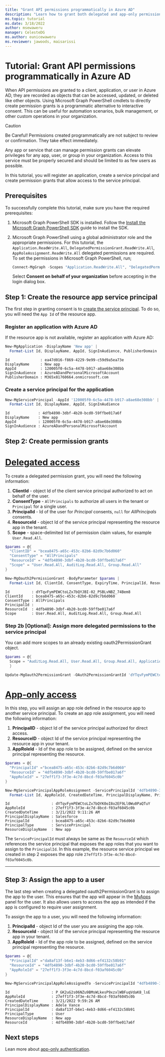 ```yaml
---
title: "Grant API permissions programmatically in Azure AD"
description: "Learn how to grant both delegated and app-only permissions programmatically in Azure AD using Microsoft Graph PowerShell"
ms.topic: tutorial
ms.date: 3/18/2022
author: msewaweru
manager: CelesteDG
ms.author: eunicewaweru
ms.reviewer: jawoods, maisarissi
---
```


# Tutorial: Grant API permissions programmatically in Azure AD

When API permissions are granted to a client, application, or user in Azure AD, they are recorded as objects that can be accessed, updated, or deleted like other objects. Using Microsoft Graph PowerShell cmdlets to directly create permission grants is a programmatic alternative to interactive consent. This can be useful for automation scenarios, bulk management, or other custom operations in your organization.

>[!Caution]
>Be Careful! Permissions created programmatically are not subject to review or confirmation. They take effect immediately.

Any app or service that can manage permission grants can elevate privileges for any app, user, or group in your organization. Access to this service must be properly secured and should be limited to as few users as possible.

In this tutorial, you will register an application, create a service principal and create permission grants that allow access to the service principal.

## Prerequisites

To successfully complete this tutorial, make sure you have the required prerequisites:

1. Microsoft Graph PowerShell SDK is installed. Follow the [Install the Microsoft Graph PowerShell SDK](../graph-powershell-1.0/installation.md) guide to install the SDK. 
1. Microsoft Graph PowerShell using a global administrator role and the appropriate permissions. For this tutorial, the `Application.ReadWrite.All`, `DelegatedPermissionGrant.ReadWrite.All`, `AppRoleAssignment.ReadWrite.All` delegated permissions are required. To set the permissions in Microsoft Graph PowerShell, run;

    ```powershell
    Connect-MgGraph -Scopes "Application.ReadWrite.All", "DelegatedPermissionGrant.ReadWrite.All", "AppRoleAssignment.ReadWrite.All"
    ```

    Select **Consent on behalf of your organization** before accepting in the login dialog box.

## Step 1: Create the resource app service principal

The first step in granting consent is to [create the service principal](/powershell/module/microsoft.graph.applications/new-mgserviceprincipal?view=graph-powershell-1.0&preserve-view=true). To do so, you will need the `App Id` of the resource app.

### Register an application with Azure AD

If the resource app is not available, register an application with Azure AD:

```powershell
New-MgApplication -DisplayName 'New app' | 
  Format-List Id, DisplayName, AppId, SignInAudience, PublisherDomain
```

```Output
Id              : ea47d016-f869-4229-9e99-c59d9a5ea73e
DisplayName     : New app
AppId           : 120005f0-6c5a-4478-b917-a8ae68e308bb
SignInAudience  : AzureADandPersonalMicrosoftAccount
PublisherDomain : M365x81760664.onmicrosoft.com
```

### Create a service principal for the application

```powershell
New-MgServicePrincipal -AppId '120005f0-6c5a-4478-b917-a8ae68e308bb' | 
  Format-List Id, DisplayName, AppId, SignInAudience
```

```Output
Id             : 4dfb4890-3dbf-4b20-bcd0-59ffbe017a6f
DisplayName    : New app
AppId          : 120005f0-6c5a-4478-b917-a8ae68e308bb
SignInAudience : AzureADandPersonalMicrosoftAccount
```

## Step 2: Create permission grants

# [Delegated access](#tab/delegated)

To create a delegated permission grant, you will need the following information:

1. **ClientId** - object Id of the client service principal authorized to act on behalf of the user.
1. **ConsentType** - `AllPrincipals` to authorize all users in the tenant or `Principal` for a single user.
1. **PrincipalId** - Id of the user for *Principal* consents, `null` for *AllPrincipals* consents.
1. **ResourceId** - object Id of the service principal representing the resource app in the tenant.
1. **Scope** - space-delimited list of permission claim values, for example `User.Read.All`.

```powershell
$params = @{
  "ClientID" = "bcea8475-a65c-453c-82b6-82d9c7b6d060"
  "ConsentType" = "AllPrincipals"
  "ResourceId" = "4dfb4890-3dbf-4b20-bcd0-59ffbe017a6f"
  "Scope" = "User.Read.All, AuditLog.Read.All, Group.Read.All"
}

New-MgOauth2PermissionGrant -BodyParameter $params | 
  Format-List Id, ClientId, ConsentType, ExpiryTime, PrincipalId, ResourceId, Scope
```

```Output
Id          : dYTqvFymPEWCtoLZx7bQYJBI-02_PSBLvNBZ_74Bem8
ClientId    : bcea8475-a65c-453c-82b6-82d9c7b6d060
ConsentType : AllPrincipals
PrincipalId :
ResourceId  : 4dfb4890-3dbf-4b20-bcd0-59ffbe017a6f
Scope       : User.Read.All, AuditLog.Read.All, Group.Read.All
```

### Step 2b [Optional]: Assign more delegated permissions to the service principal

You can add more scopes to an already existing oauth2PermissionGrant object.

```powershell
$params = @{
  Scope = "AuditLog.Read.All, User.Read.All, Group.Read.All, Application.Read.All"
  }

Update-MgOauth2PermissionGrant -OAuth2PermissionGrantId 'dYTqvFymPEWCtoLZx7bQYJBI-02_PSBLvNBZ_74Bem8' -BodyParameter $params
```

# [App-only access](#tab/app-only)

In this step, you will assign an app role defined in the resource app to another service principal. To create an app role assignment, you will need the following information:

1. **PrincipalID** - object Id of the service principal authorized for direct access.
1. **ResourceID** - object Id of the service principal representing the resource app in your tenant.
1. **AppRoleId** - Id of the app role to be assigned, defined on the service principal representing the resource.

```powershell
$params = @{
  "PrincipalId" ="bcea8475-a65c-453c-82b6-82d9c7b6d060"
  "ResourceId" = "4dfb4890-3dbf-4b20-bcd0-59ffbe017a6f"
  "AppRoleId" = "27eff1f3-3f3e-4c7d-8bcd-f03af6045c0b"
}

New-MgServicePrincipalAppRoleAssignment -ServicePrincipalId '4dfb4890-3dbf-4b20-bcd0-59ffbe017a6f' -BodyParameter $params | 
  Format-List Id, AppRoleId, CreatedDateTime, PrincipalDisplayName, PrincipalId, PrincipalType, ResourceDisplayName
```

```Output
Id                   : dYTqvFymPEWCtoLZx7bQYK0oI8o2EF9Ll0Wu0PaQTuY
AppRoleId            : 27eff1f3-3f3e-4c7d-8bcd-f03af6045c0b
CreatedDateTime      : 3/21/2022 9:11:26 AM
PrincipalDisplayName : Salesforce
PrincipalId          : bcea8475-a65c-453c-82b6-82d9c7b6d060
PrincipalType        : ServicePrincipal
ResourceDisplayName  : New app
```

The `ServicePrincipalId` must always be same as the `ResourceId` which references the service principal that exposes the app roles that you want to assign to the `PrincipalId`. In this example, the resource service principal we created in step 2 exposes the app role `27eff1f3-3f3e-4c7d-8bcd-f03af6045c0b`.

---

## Step 3: Assign the app to a user

The last step when creating a delegated oauth2PermissionGrant is to assign the app to the user. This ensures that the app will appear in the [MyApps](https://myapps.microsoft.com/) panel for the user. It also allows users to access the app as intended if the app is configured to require user assignment.

To assign the app to a user, you will need the following information:

1. **PrincipalId** - object Id of the user you are assigning the app role.
1. **ResourceId** - object Id of the service principal representing the resource app in your tenant.
1. **AppRoleId** - Id of the app role to be assigned, defined on the service principal representing the resource.

```powershell
$params = @{
  "PrincipalId" ="da8af13f-b6e1-4eb3-8d66-ef4132c58b91"
  "ResourceId" = "4dfb4890-3dbf-4b20-bcd0-59ffbe017a6f"
  "AppRoleId" = "27eff1f3-3f3e-4c7d-8bcd-f03af6045c0b"
}

New-MgServicePrincipalAppRoleAssignedTo -ServicePrincipalId "4dfb4890-3dbf-4b20-bcd0-59ffbe017a6f" -BodyParameter $params | Format-List Id, ApproleId, CreatedDateTime,PrincipalDisplayName, PrincipalId, PrincipalType, ResourceDisplayName, ResourceId
```

```Output
Id                   : P_GK2uG2s06NZu9BMsWLkesP9xzxlWBFuqVdaK8_lsE
AppRoleId            : 27eff1f3-3f3e-4c7d-8bcd-f03af6045c0b
CreatedDateTime      : 3/21/2022 9:59:26 AM
PrincipalDisplayName : Adele Vance
PrincipalId          : da8af13f-b6e1-4eb3-8d66-ef4132c58b91
PrincipalType        : User
ResourceDisplayName  : New app
ResourceId           : 4dfb4890-3dbf-4b20-bcd0-59ffbe017a6f
```

## Next steps

Lean more about [app-only authentication](app-only.md).
